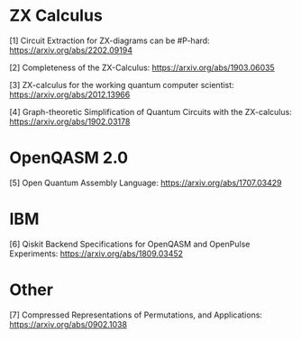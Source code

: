 # ZX Calculus

[1] Circuit Extraction for ZX-diagrams can be #P-hard: https://arxiv.org/abs/2202.09194

[2] Completeness of the ZX-Calculus: https://arxiv.org/abs/1903.06035

[3] ZX-calculus for the working quantum computer scientist: https://arxiv.org/abs/2012.13966

[4] Graph-theoretic Simplification of Quantum Circuits with the ZX-calculus: https://arxiv.org/abs/1902.03178

# OpenQASM 2.0

[5] Open Quantum Assembly Language: https://arxiv.org/abs/1707.03429

# IBM

[6] Qiskit Backend Specifications for OpenQASM and OpenPulse Experiments: https://arxiv.org/abs/1809.03452

# Other

[7] Compressed Representations of Permutations, and Applications: https://arxiv.org/abs/0902.1038
